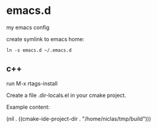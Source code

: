 emacs.d
=======

my emacs config

create symlink to emacs home:

```
ln -s emacs.d ~/.emacs.d
```

c++
----

run M-x rtags-install

Create a file .dir-locals.el in your cmake project.

Example content:

(nil . ((cmake-ide-project-dir . "/home/niclas/tmp/build")))